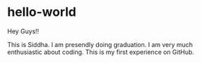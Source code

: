 # hello-world

Hey Guys!!

This is Siddha. I am presendly doing graduation. I am very much enthusiastic about coding. This is my first experience on GitHub.
